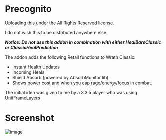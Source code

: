 # Precognito

Uploading this under the All Rights Reserved license.

I do not wish this to be distributed anywhere else.

***Notice: Do not use this addon in combination with either HealBarsClassic or ClassicHealPrediction*** 

The addon adds the following Retail functions to Wrath Classic:

- Instant Health Updates
- Incoming Heals
- Shield Absorb (powered by AbsorbMonitor lib)
- Shows power cost and when you cap rage/energy/focus in combat.

The initial idea was given to me by a 3.3.5 player who was using [UnitFrameLayers](https://github.com/RomanSpector/UnitFrameLayers)

# Screenshot
![image](https://user-images.githubusercontent.com/94811434/220215525-d49c3f9b-6bd6-4352-a62a-90d772f650a1.png)
